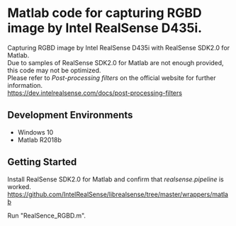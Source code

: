 # Matlab code for capturing RGBD image by Intel RealSense D435i.

Capturing RGBD image by Intel RealSense D435i with RealSense SDK2.0 for Matlab. <br>
Due to samples of RealSense SDK2.0 for Matlab are not enough provided, this code may not be optimized.  <br>
Please refer to _Post-processing filters_ on the official website for further information. <br>
https://dev.intelrealsense.com/docs/post-processing-filters <br>

## Development Environments
* Windows 10
* Matlab R2018b

## Getting Started
Install RealSense SDK2.0 for Matlab and confirm that _realsense.pipeline_ is worked.
https://github.com/IntelRealSense/librealsense/tree/master/wrappers/matlab

Run "RealSence_RGBD.m".

